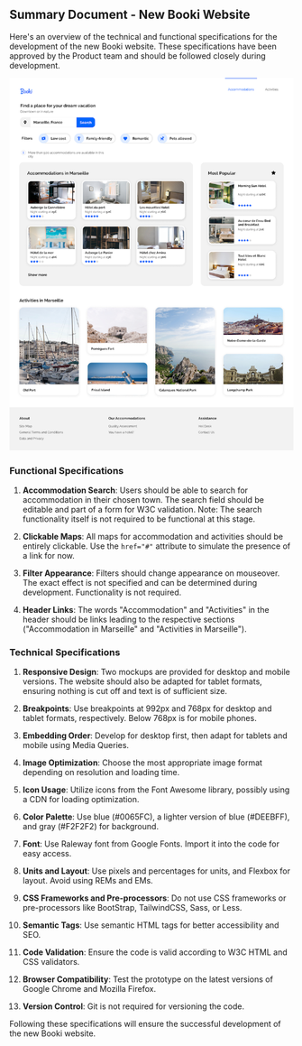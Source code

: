 ## Summary Document - New Booki Website

Here's an overview of the technical and functional specifications for the development of the new Booki website. These specifications have been approved by the Product team and should be followed closely during development.

![Screenshot](images/screenshot.png)

### Functional Specifications

1. **Accommodation Search**: Users should be able to search for accommodation in their chosen town. The search field should be editable and part of a form for W3C validation. Note: The search functionality itself is not required to be functional at this stage.

2. **Clickable Maps**: All maps for accommodation and activities should be entirely clickable. Use the `href="#"` attribute to simulate the presence of a link for now.

3. **Filter Appearance**: Filters should change appearance on mouseover. The exact effect is not specified and can be determined during development. Functionality is not required.

4. **Header Links**: The words "Accommodation" and "Activities" in the header should be links leading to the respective sections ("Accommodation in Marseille" and "Activities in Marseille").

### Technical Specifications

1. **Responsive Design**: Two mockups are provided for desktop and mobile versions. The website should also be adapted for tablet formats, ensuring nothing is cut off and text is of sufficient size.

2. **Breakpoints**: Use breakpoints at 992px and 768px for desktop and tablet formats, respectively. Below 768px is for mobile phones.

3. **Embedding Order**: Develop for desktop first, then adapt for tablets and mobile using Media Queries.

4. **Image Optimization**: Choose the most appropriate image format depending on resolution and loading time.

5. **Icon Usage**: Utilize icons from the Font Awesome library, possibly using a CDN for loading optimization.

6. **Color Palette**: Use blue (#0065FC), a lighter version of blue (#DEEBFF), and gray (#F2F2F2) for background.

7. **Font**: Use Raleway font from Google Fonts. Import it into the code for easy access.

8. **Units and Layout**: Use pixels and percentages for units, and Flexbox for layout. Avoid using REMs and EMs.

9. **CSS Frameworks and Pre-processors**: Do not use CSS frameworks or pre-processors like BootStrap, TailwindCSS, Sass, or Less.

10. **Semantic Tags**: Use semantic HTML tags for better accessibility and SEO.

11. **Code Validation**: Ensure the code is valid according to W3C HTML and CSS validators.

12. **Browser Compatibility**: Test the prototype on the latest versions of Google Chrome and Mozilla Firefox.

13. **Version Control**: Git is not required for versioning the code.

Following these specifications will ensure the successful development of the new Booki website.